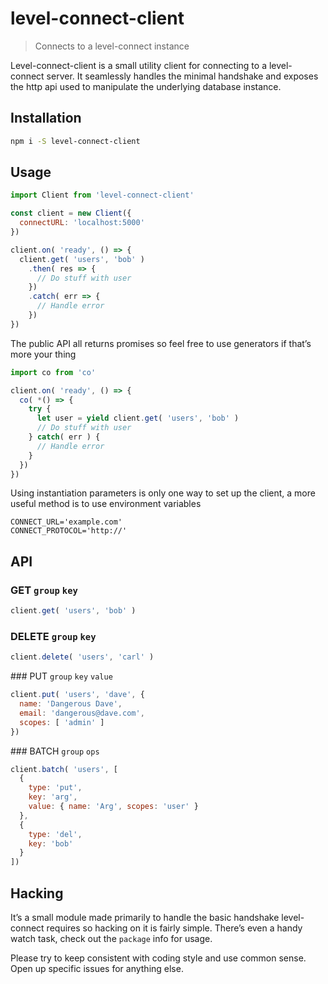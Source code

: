 
# level-connect-client

> Connects to a level-connect instance

Level-connect-client is a small utility client for connecting to a level-connect server. It seamlessly handles the minimal handshake and exposes the http api used to manipulate the underlying database instance.

## Installation

```sh
npm i -S level-connect-client
```

## Usage

```js
import Client from 'level-connect-client'

const client = new Client({
  connectURL: 'localhost:5000'
})

client.on( 'ready', () => {
  client.get( 'users', 'bob' )
    .then( res => {
      // Do stuff with user
    })
    .catch( err => {
      // Handle error
    })
})
```

The public API all returns promises so feel free to use generators if that’s more your thing

```js
import co from 'co'

client.on( 'ready', () => {
  co( *() => {
    try {
      let user = yield client.get( 'users', 'bob' )
      // Do stuff with user
    } catch( err ) {
      // Handle error
    }
  })
})
```

Using instantiation parameters is only one way to set up the client, a more useful method is to use environment variables

```
CONNECT_URL='example.com'
CONNECT_PROTOCOL='http://'
```

## API

### GET `group` `key`

```js
client.get( 'users', 'bob' )
```

### DELETE `group` `key`

```js
client.delete( 'users', 'carl' )
```

### PUT `group` `key` `value`

```js
client.put( 'users', 'dave', {
  name: 'Dangerous Dave',
  email: 'dangerous@dave.com',
  scopes: [ 'admin' ]
})
```

### BATCH `group` `ops`

```js
client.batch( 'users', [
  {
    type: 'put',
    key: 'arg',
    value: { name: 'Arg', scopes: 'user' }
  },
  {
    type: 'del',
    key: 'bob'
  }
])
```

## Hacking

It’s a small module made primarily to handle the basic handshake level-connect requires so hacking on it is fairly simple. There’s even a handy watch task, check out the `package` info for usage.

Please try to keep consistent with coding style and use common sense. Open up specific issues for anything else.
